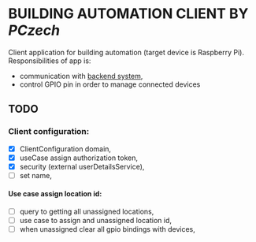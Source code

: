 # BUILDING AUTOMATION CLIENT BY *PCzech*

Client application for building automation (target device is Raspberry Pi).
Responsibilities of app is:

- communication with [backend system](https://github.com/czechp/building-automation-backend),
- control GPIO pin in order to manage connected devices

## TODO

### Client configuration:

- [x] ClientConfiguration domain,
- [x] useCase assign authorization token,
- [x] security (external userDetailsService),
- [ ] set name,

#### Use case assign location id:
- [ ] query to getting all unassigned locations,
- [ ] use case to assign and unassigned location id,
- [ ] when unassigned clear all gpio bindings with devices,  
